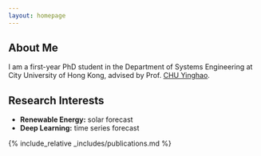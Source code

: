 ```yaml
---
layout: homepage
---
```


## About Me

I am a first-year PhD student in the Department of Systems Engineering at City University of Hong Kong, advised by Prof. [CHU Yinghao](https://scholars.cityu.edu.hk/en/persons/yinghao-chu(a53ea9ef-b5c2-40df-9559-1648b492fe30).html).

## Research Interests

- **Renewable Energy:** solar forecast
- **Deep Learning:** time series forecast

<!-- ## News

- **[Feb. 2020]** Our paper about incremental learning is accepted to CVPR 2020.
- **[Feb. 2020]** We will host the ACM Multimedia Asia 2020 conference in Singapore!
- **[Sept. 2019]** Our paper about few-shot learning is accepted to NeurIPS 2019.
- **[Mar. 2019]** Our paper about few-shot learning is accepted to CVPR 2019. -->

{% include_relative _includes/publications.md %}

<!-- {% include_relative _includes/services.md %} -->
